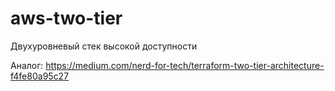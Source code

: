 # aws-two-tier
Двухуровневый стек высокой доступности

Аналог:
https://medium.com/nerd-for-tech/terraform-two-tier-architecture-f4fe80a95c27